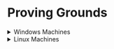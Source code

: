 # Proving Grounds

<details>

<summary>Windows Machines</summary>

* [ ] HelpDesk
* [ ] Squid
* [ ] Slort
* [ ] AuthBy
* [x] [UT99](https://lojique.gitbook.io/windows/v/ut99/)
* [x] [MeatHead](https://lojique.gitbook.io/windows/v/meathead/)
* [ ] Jacko
* [ ] Medjed
* [x] [Algeron](https://lojique.gitbook.io/windows/v/algernon-1/)
* [x] [Hutch](https://lojique.gitbook.io/windows/v/hutch/)
* [ ] Shenzi
* [ ] DVR4
* [x] [Internal](https://lojique.gitbook.io/windows/v/internal/)
* [ ] Craft
* [ ] Vault
* [ ] BillyBoss

</details>

<details>

<summary>Linux Machines</summary>

* [x] [ClamAV](https://lojique.gitbook.io/proving-grounds-1/v/clamav/)
* [ ] Tico
* [ ] Fail
* [ ] Nibbles
* [ ] Banzai
* [ ] Hunit
* [ ] Zino
* [ ] Peppo
* [ ] Dibble
* [ ] Hetemit
* [ ] Sybaris
* [ ] ZenPhoto
* [ ] Readys
* [ ] Nukem
* [ ] Walla
* [ ] Pelican
* [ ] Snookums
* [ ] Exfiltrated
* [ ] Twiggy
* [ ] Bratarina
* [ ] BlackGate
* [ ] Sirol

</details>
